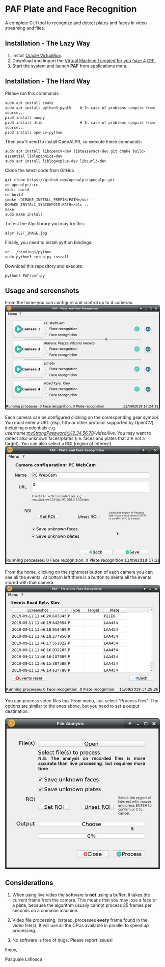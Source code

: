 # PAF Plate and Face Recognition
A complete GUI tool to recognize and detect plates and faces in video streaming and files.

## Installation - The Lazy Way
1) Install [Oracle VirtualBox](https://www.oracle.com/it/virtualization/virtualbox/).
2) Download and import the [Virtual Machine I created for you (size 4 GB)](https://drive.google.com/file/d/1F_ApbsfqFIAiWpI4XYi7-XgLUCJRxCB0/view?usp=sharing).
3) Start the system and launch **PAF** from applications menu.

## Installation - The Hard Way
Please run this commands:
```
sudo apt install cmake
sudo apt install python3-pyqt5    # In case of problems compile from source...
pip3 install numpy
pip3 install dlib                 # In case of problems compile from source...
pip3 install opencv-python
```
Then you'll need to install OpenALPR, so execute these commands:
```
sudo apt install libopencv-dev libtesseract-dev git cmake build-essential libleptonica-dev
sudo apt install liblog4cplus-dev libcurl3-dev
```
Clone the latest code from GitHub
```
git clone https://github.com/openalpr/openalpr.git
cd openalpr/src
mkdir build
cd build
cmake -DCMAKE_INSTALL_PREFIX:PATH=/usr -DCMAKE_INSTALL_SYSCONFDIR:PATH=/etc ..
make
sudo make install
```
To test the Alpr library you may try this:
```
alpr TEST_IMAGE.jpg
```
Finally, you need to install python bindings:
```
cd ../bindings/python
sudo python3 setup.py install
```

Download this repository and execute:
```
python3 PAF/paf.py
```

## Usage and screenshots
From the home you can configure and control up to 4 cameras.
![Home](/Screenshots/home.png?raw=true "Home")

Each camera can be configured clicking on the corresponding gear symbol. You must enter a URL (rtsp, http or other protocol supported by OpenCV) including credentials e.g. _username:myStrongPassword@12.34.56.78/video/live_.
You may want to detect also unknown faces/plates (i.e. faces and plates that are not a target).
You can also select a ROI (region of interest).
![Configure camera](/Screenshots/cameraconfig.png?raw=true "Camera configuration")

From the home, clicking on the rightmost button of each camera you can see all the events. At bottom left there is a button to delete all the events stored with that camera. 
![Events](/Screenshots/events.png?raw=true "Camera events")

You can process video files too. From menu, just select "Process files". The options are similar to the ones above, but you need to set a output destination.

![File process](/Screenshots/fileprocess.png?raw=true "File process")



## Considerations
1) When using live video the software is __not__ using a buffer. It takes the current frame from the camera. This means that you may lose a face or a plate, because the algorithm usually cannot process 25 frames per seconds on a common machine.

2) Video file processing, instead, processes __every__ frame found in the video file(s). It will use all the CPUs available in parallel to speed up processing.

3) No software is free of bugs. Please report issues!


Enjoy,

Pasquale Lafiosca
